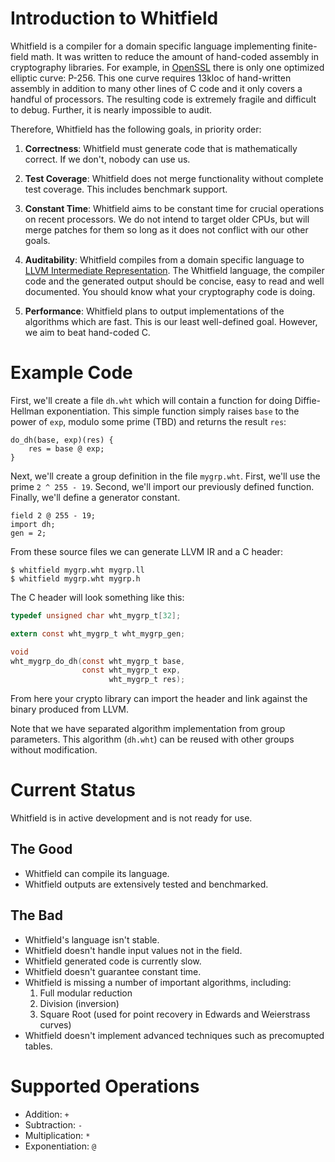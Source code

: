 # Introduction to Whitfield

Whitfield is a compiler for a domain specific language implementing
finite-field math. It was written to reduce the amount of hand-coded assembly
in cryptography libraries. For example, in [OpenSSL][openssl] there is only one
optimized elliptic curve: P-256. This one curve requires 13kloc of hand-written
assembly in addition to many other lines of C code and it only covers a handful
of processors. The resulting code is extremely fragile and difficult to debug.
Further, it is nearly impossible to audit.

Therefore, Whitfield has the following goals, in priority order:

1. **Correctness**: Whitfield must generate code that is mathematically
   correct. If we don't, nobody can use us.

2. **Test Coverage**: Whitfield does not merge functionality without complete
   test coverage. This includes benchmark support.

3. **Constant Time**: Whitfield aims to be constant time for crucial operations
   on recent processors. We do not intend to target older CPUs, but will merge
   patches for them so long as it does not conflict with our other goals.

4. **Auditability**: Whitfield compiles from a domain specific language to
   [LLVM Intermediate Representation][llvmir]. The Whitfield language, the
   compiler code and the generated output should be concise, easy to read and
   well documented. You should know what your cryptography code is doing.

5. **Performance**: Whitfield plans to output implementations of the algorithms
   which are fast. This is our least well-defined goal. However, we aim to beat
   hand-coded C.

# Example Code

First, we'll create a file `dh.wht` which will contain a function for doing
Diffie-Hellman exponentiation. This simple function simply raises `base` to
the power of `exp`, modulo some prime (TBD) and returns the result `res`:

```
do_dh(base, exp)(res) {
    res = base @ exp;
}
```

Next, we'll create a group definition in the file `mygrp.wht`. First, we'll
use the prime `2 ^ 255 - 19`. Second, we'll import our previously defined
function. Finally, we'll define a generator constant.

```
field 2 @ 255 - 19;
import dh;
gen = 2;
```

From these source files we can generate LLVM IR and a C header:

```
$ whitfield mygrp.wht mygrp.ll
$ whitfield mygrp.wht mygrp.h
```

The C header will look something like this:

```c
typedef unsigned char wht_mygrp_t[32];

extern const wht_mygrp_t wht_mygrp_gen;

void
wht_mygrp_do_dh(const wht_mygrp_t base,
                const wht_mygrp_t exp,
                      wht_mygrp_t res);
```

From here your crypto library can import the header and link against the
binary produced from LLVM.

Note that we have separated algorithm implementation from group parameters.
This algorithm (`dh.wht`) can be reused with other groups without modification.

# Current Status

Whitfield is in active development and is not ready for use.

## The Good

* Whitfield can compile its language.
* Whitfield outputs are extensively tested and benchmarked.

## The Bad

* Whitfield's language isn't stable.
* Whitfield doesn't handle input values not in the field.
* Whitfield generated code is currently slow.
* Whitfield doesn't guarantee constant time.
* Whitfield is missing a number of important algorithms, including:
  1. Full modular reduction
  2. Division (inversion)
  3. Square Root (used for point recovery in Edwards and Weierstrass curves)
* Whitfield doesn't implement advanced techniques such as precomupted tables.

# Supported Operations

* Addition: `+`
* Subtraction: `-`
* Multiplication: `*`
* Exponentiation: `@`

[openssl]: https://github.com/openssl/openssl/tree/master/crypto/ec/asm
[llvmir]: https://llvm.org/docs/LangRef.html
